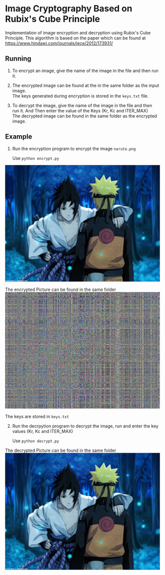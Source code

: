 # Image Cryptography Based on Rubix's Cube Principle

Implementation of image encryption and decryption using Rubix's Cube Principle. This algorithm is based on 
the paper which can be found at https://www.hindawi.com/journals/jece/2012/173931/


## Running 

1. To encrypt an image, give the name of the image in the file and then run it.
2. The encrypted image can be found at the in the same folder as the input image.       
The keys generated during encryption is stored in the ```keys.txt``` file.

3. To decrypt the image, give the name of the image in the file and then run it.
And Then enter the value of the Keys (Kr, Kc and ITER_MAX)  
The decrypted image can be found in the same folder as the encrypted image.     

## Example

1. Run the encryption program to encrypt the image ```naruto.png```
      
      Use ```python encrypt.py```

![](https://github.com/uD1Y/Image-Processing-Project/blob/main/Rubix's%20Cube/naruto.png)

The encrypted Picture can be found in the same folder
![](https://github.com/uD1Y/Image-Processing-Project/blob/main/Rubix's%20Cube/encrypted_naruto.png)

The keys are stored in ```keys.txt ```

2. Run the decrpytion program to decrypt the image, run and enter the key values (Kr, Kc and ITER_MAX)
      
      Use ```python decrypt.py```

The decrypted Picture can be found in the same folder
![](https://github.com/uD1Y/Image-Processing-Project/blob/main/Rubix's%20Cube/decrypted_naruto.png)


